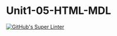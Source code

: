 # Unit1-05-HTML-MDL 
[![GitHub's Super Linter](https://github.com/ICS20-Programming-EverettB/Unit1-05-HTML-MDL-/workflows/GitHub's%20Super%20Linter/badge.svg)](https://github.com/ICS20-Programming-EverettB/Unit1-05-HTML-MDL-/actions)